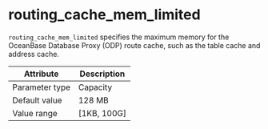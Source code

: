 # routing_cache_mem_limited

`routing_cache_mem_limited` specifies the maximum memory for the OceanBase Database Proxy (ODP) route cache, such as the table cache and address cache.

| Attribute | Description |
|----------|---------|
| Parameter type | Capacity |
| Default value | 128 MB |
| Value range | [1KB, 100G] |

